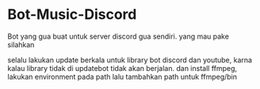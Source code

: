 # Bot-Music-Discord

Bot yang gua buat untuk server discord gua sendiri. yang mau pake silahkan

selalu lakukan update berkala untuk library bot discord dan youtube, karna kalau library tidak di updatebot tidak akan berjalan. dan install ffmpeg, lakukan environment pada path lalu tambahkan path untuk ffmpeg/bin

